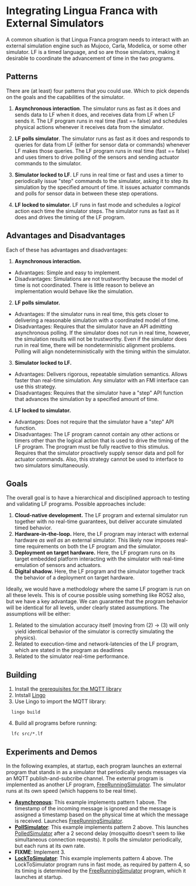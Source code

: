 # Integrating Lingua Franca with External Simulators

A common situation is that Lingua Franca program needs to interact with an external simulation engine such as Mujoco, Carla, Modelica, or some other simulator. LF is a timed language, and so are those simulators, making it desirable to coordinate the advancement of time in the two programs.

## Patterns

There are (at least) four patterns that you could use.  Which to pick depends on the goals and the capabilities of the simulator.

1. **Asynchronous interaction**.  The simulator runs as fast as it does and sends data to LF when it does, and receives data from LF when LF sends it.  The LF program runs in real time (fast == false) and schedules physical actions whenever it receives data from the simulator.

2. **LF polls simulator**. The simulator runs as fast as it does and responds to queries for data from LF (either for sensor data or commands) whenever LF makes those queries.  The LF program runs in real time (fast == false) and uses timers to drive polling of the sensors and sending actuator commands to the simulator.

3. **Simulator locked to LF**.  LF runs in real time or fast and uses a timer to periodically issue "step" commands to the simulator, asking it to step its simulation by the specified amount of time. It issues actuator commands and polls for sensor data in between these step operations.

4. **LF locked to simulator**.  LF runs in fast mode and schedules a _logical_ action each time the simulator steps.  The simulator runs as fast as it does and drives the timing of the LF program.

## Advantages and Disadvantages

Each of these has advantages and disadvantages:

1. **Asynchronous interaction.**
  - Advantages: Simple and easy to implement.
  - Disadvantages: Simulations are not trustworthy because the model of time is not coordinated. There is little reason to believe an implementation would behave like the simulation.

2. **LF polls simulator.**
  - Advantages: If the simulator runs in real time, this gets closer to delivering a reasonable simulation with a coordinated model of time.
  - Disadvantages: Requires that the simulator have an API admitting asynchronous polling. If the simulator does not run in real time, however, the simulation results will not be trustworthy.  Even if the simulator does run in real time, there will be nondeterministic alignment problems.  Polling will align nondeterministically with the timing within the simulator.

3. **Simulator locked to LF.**
  - Advantages: Delivers rigorous, repeatable simulation semantics. Allows faster than real-time simulation.  Any simulator with an FMI interface can use this strategy.
  - Disadvantages: Requires that the simulator have a "step" API function that advances the simulation by a specified amount of time.

4. **LF locked to simulator.**
  - Advantages: Does not require that the simulator have a "step" API function.
  - Disadvantages: The LF program cannot contain any other actions or timers other than the logical action that is used to drive the timing of the LF program.  The program must be fully reactive to this stimulus. Requires that the simulator proactively supply sensor data and poll for actuator commands.  Also, this strategy cannot be used to interface to two simulators simultaneously.

## Goals

The overall goal is to have a hierarchical and disciplined approach to testing and validating LF programs.  Possible approaches include:

1. **Cloud-native development.** The LF program and external simulator run together with no real-time guarantees, but deliver accurate simulated timed behavior.
2. **Hardware-in-the-loop.** Here, the LF program may interact with external hardware _as well as_ an external simulator. This likely now imposes real-time requirements on both the LF program and the simulator.
3. **Deployment on target hardware.** Here, the LF program runs on its target embedded platform interacting with the simulator with real-time emulation of sensors and actuators.
4. **Digital shadow.** Here, the LF program and the simulator together track the behavior of a deployment on target hardware.

Ideally, we would have a methodology where the same LF program is run on all these levels. This is of course possible using something like ROS2 also, but we have a key advantage. We can guarantee that the program behavior will be identical for all levels, under clearly stated assumptions. The assumptions will be either:

1. Related to the simulation accuracy itself (moving from (2) -> (3) will only yield identical behavior of the simulator is correctly simulating the physics).
2. Related to execution-time and network-latencies of the LF program, which are stated in the program as deadlines
3. Related to the simulator real-time performance.

## Building

1. Install the [prerequisites for the MQTT library](https://github.com/lf-lang/mqtt-c?tab=readme-ov-file#prerequisites)
2. Intstall [Lingo](https://github.com/lf-lang/lingo)
3. Use Lingo to import the MQTT library:
```
  lingo build
```
4. Build all programs before running:
```
  lfc src/*.lf
```

## Experiments and Demos

In the following examples, at startup, each program launches an external program that stands in as a simulator that periodically sends messages via an MQTT publish-and-subcribe channel. The external program is implemented as another LF program, [FreeRunningSimulator](src/FreeRunningSimulator.lf). The simulator runs at its own speed (which happens to be real time).

- **[Asynchronous](src/Asychronous.lf)**: This example implements pattern 1 above. The timestamp of the incoming message is ignored and the message is assigned a timestamp based on the physical time at which the message is received. Launches [FreeRunningSimulator](src/FreeRunningSimulator.lf).
- **[PollSimulator](src/PollSimulator.lf)**: This example implements pattern 2 above. This launches [PolledSimulator](src/PolledSimulator.lf) after a 2 second delay (mosquitto doesn't seem to like simultaneous connection requests). It polls the simulator periodically, but each runs at its own rate.
- **FIXME**: Implement 3.
- **[LockToSimulator](src/LockToSimulator.lf)**: This example implements pattern 4 above.  The LockToSimulator program runs in fast mode, as required by pattern 4, so its timing is determined by the [FreeRunningSimulator](src/FreeRunningSimulator.lf) program, which it launches at startup.



